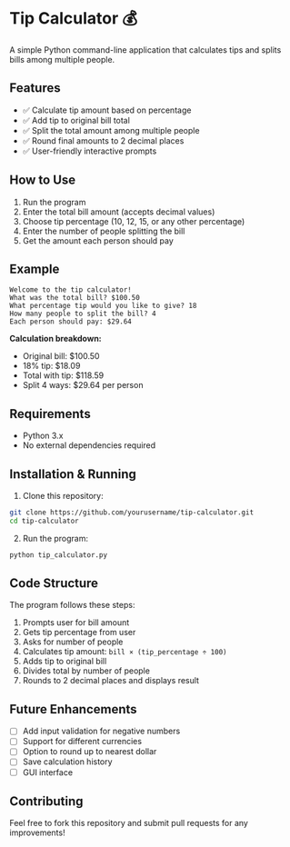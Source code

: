 # Tip Calculator 💰

A simple Python command-line application that calculates tips and splits bills among multiple people.

## Features

- ✅ Calculate tip amount based on percentage
- ✅ Add tip to original bill total
- ✅ Split the total amount among multiple people
- ✅ Round final amounts to 2 decimal places
- ✅ User-friendly interactive prompts

## How to Use

1. Run the program
2. Enter the total bill amount (accepts decimal values)
3. Choose tip percentage (10, 12, 15, or any other percentage)
4. Enter the number of people splitting the bill
5. Get the amount each person should pay

## Example

```
Welcome to the tip calculator!
What was the total bill? $100.50
What percentage tip would you like to give? 18
How many people to split the bill? 4
Each person should pay: $29.64
```

**Calculation breakdown:**
- Original bill: $100.50
- 18% tip: $18.09
- Total with tip: $118.59
- Split 4 ways: $29.64 per person

## Requirements

- Python 3.x
- No external dependencies required

## Installation & Running

1. Clone this repository:
```bash
git clone https://github.com/yourusername/tip-calculator.git
cd tip-calculator
```

2. Run the program:
```bash
python tip_calculator.py
```

## Code Structure

The program follows these steps:
1. Prompts user for bill amount
2. Gets tip percentage from user
3. Asks for number of people
4. Calculates tip amount: `bill × (tip_percentage ÷ 100)`
5. Adds tip to original bill
6. Divides total by number of people
7. Rounds to 2 decimal places and displays result

## Future Enhancements

- [ ] Add input validation for negative numbers
- [ ] Support for different currencies
- [ ] Option to round up to nearest dollar
- [ ] Save calculation history
- [ ] GUI interface

## Contributing

Feel free to fork this repository and submit pull requests for any improvements!